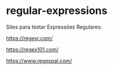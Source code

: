 # regular-expressions

Sites para testar Expressões Regulares:

https://regexr.com/

https://regex101.com/

https://www.regexpal.com/
